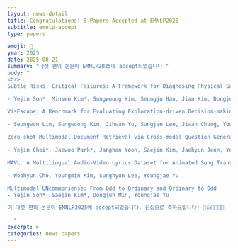 ```yaml
---
layout: news-detail
title: Congratulations! 5 Papers Accepted at EMNLP2025
subtitle: emnlp-accept
type: papers

emoji: 🎉
year: 2025
date: 2025-08-21
summary: "다섯 편의 논문이 EMNLP2025에 accept되었습니다."
body: "
<br>
Subtle Risks, Critical Failures: A Framework for Diagnosing Physical Safety of LLMs for Embodied Decision Making

- Yejin Son*, Minseo Kim*, Sungwoong Kim, Seungju Han, Jian Kim, Dongju Jang, Youngjae Yu, Chanyoung Park

VisEscape: A Benchmark for Evaluating Exploration-driven Decision-making in Virtual Escape Rooms

- Seungwon Lim, Sungwoong Kim, Jihwan Yu, Sungjae Lee, Jiwan Chung, Youngjae Yu

Zero-shot Multimodal Document Retrieval via Cross-modal Question Generation

- Yejin Choi*, Jaewoo Park*, Janghan Yoon, Saejin Kim, Jaehyun Jeon, Youngjae Yu

MAVL: A Multilingual Audio-Video Lyrics Dataset for Animated Song Translation

- Woohyun Cho, Youngmin Kim, Sunghyun Lee, Youngjae Yu

Multimodal UNcommonsense: From Odd to Ordinary and Ordinary to Odd
- Yejin Son*, Saejin Kim*, Dongjun Min, Youngjae Yu

이 다섯 편의 논문이 EMNLP2025에 accept되었습니다. 진심으로 축하드립니다! 🥳👍🎉🎉🎉🎉

  "
excerpt: >
categories: news papers
---
```



